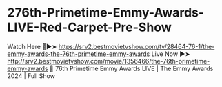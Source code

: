# 276th-Primetime-Emmy-Awards-LIVE-Red-Carpet-Pre-Show
Watch Here 🎥►➤ https://srv2.bestmovietvshow.com/tv/28464-76-1/the-emmy-awards-the-76th-primetime-emmy-awards Live Now ►➤ http://srv2.bestmovietvshow.com/movie/1356466/the-76th-primetime-emmy-awards 🔴 76th Primetime Emmy Awards LIVE | The Emmy Awards 2024 | Full Show
